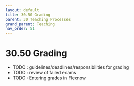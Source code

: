 ```yaml
---
layout: default
title: 30.50 Grading
parent: 30 Teaching Processes
grand_parent: Teaching
nav_order: 51
---
```


# 30.50 Grading

- TODO : guidelines/deadlines/responsibilities for grading
- TODO : review of failed exams
- TODO : Entering grades in Flexnow